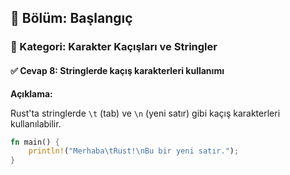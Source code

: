 ## 📘 Bölüm: Başlangıç  
### 🔹 Kategori: Karakter Kaçışları ve Stringler  
#### ✅ Cevap 8: Stringlerde kaçış karakterleri kullanımı

**Açıklama:**

Rust'ta stringlerde `\t` (tab) ve `\n` (yeni satır) gibi kaçış karakterleri kullanılabilir.

```rust
fn main() {
    println!("Merhaba\tRust!\nBu bir yeni satır.");
}
```
